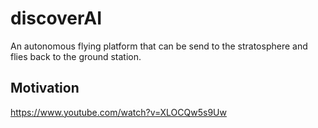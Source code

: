 # discoverAI

An autonomous flying platform that can be send to the stratosphere and flies back to the ground station.

## Motivation
https://www.youtube.com/watch?v=XLOCQw5s9Uw
